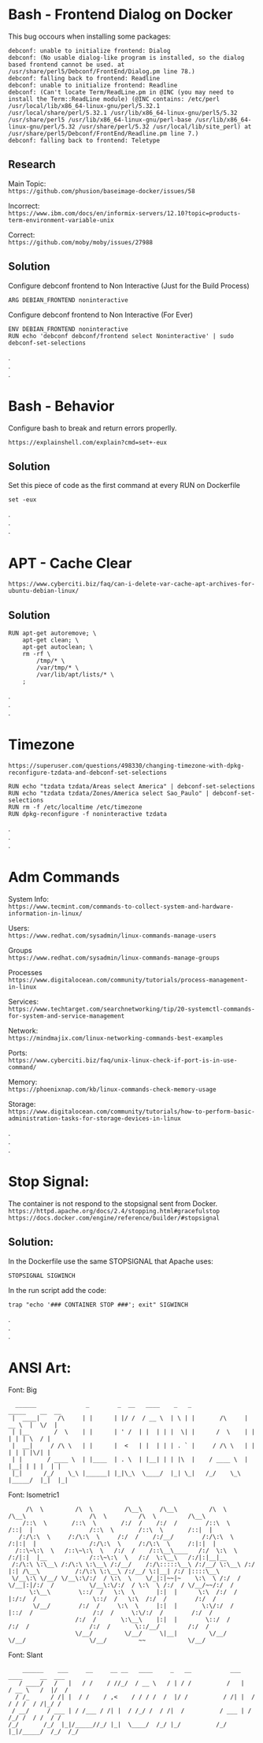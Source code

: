# Bash - Frontend Dialog on Docker
This bug occours when installing some packages:
```
debconf: unable to initialize frontend: Dialog
debconf: (No usable dialog-like program is installed, so the dialog based frontend cannot be used. at /usr/share/perl5/Debconf/FrontEnd/Dialog.pm line 78.)
debconf: falling back to frontend: Readline
debconf: unable to initialize frontend: Readline
debconf: (Can't locate Term/ReadLine.pm in @INC (you may need to install the Term::ReadLine module) (@INC contains: /etc/perl /usr/local/lib/x86_64-linux-gnu/perl/5.32.1 /usr/local/share/perl/5.32.1 /usr/lib/x86_64-linux-gnu/perl5/5.32 /usr/share/perl5 /usr/lib/x86_64-linux-gnu/perl-base /usr/lib/x86_64-linux-gnu/perl/5.32 /usr/share/perl/5.32 /usr/local/lib/site_perl) at /usr/share/perl5/Debconf/FrontEnd/Readline.pm line 7.)
debconf: falling back to frontend: Teletype
```
## Research
Main Topic:  
``` https://github.com/phusion/baseimage-docker/issues/58 ```  

Incorrect:  
``` https://www.ibm.com/docs/en/informix-servers/12.10?topic=products-term-environment-variable-unix ```  

Correct:  
``` https://github.com/moby/moby/issues/27988 ```  

## Solution
Configure debconf frontend to Non Interactive (Just for the Build Process)
```
ARG DEBIAN_FRONTEND noninteractive
```
Configure debconf frontend to Non Interactive (For Ever)
```
ENV DEBIAN_FRONTEND noninteractive
RUN echo 'debconf debconf/frontend select Noninteractive' | sudo debconf-set-selections
```

.  
.  
.  

# Bash - Behavior
Configure bash to break and return errors properlly.

```
https://explainshell.com/explain?cmd=set+-eux
```
## Solution
Set this piece of code as the first command at every RUN on Dockerfile
```
set -eux
```

.  
.  
.  

# APT - Cache Clear
```
https://www.cyberciti.biz/faq/can-i-delete-var-cache-apt-archives-for-ubuntu-debian-linux/
```
## Solution
```
RUN apt-get autoremove; \
    apt-get clean; \
    apt-get autoclean; \
    rm -rf \
        /tmp/* \
        /var/tmp/* \
        /var/lib/apt/lists/* \
    ;
```

.  
.  
.  

# Timezone
``` https://superuser.com/questions/498330/changing-timezone-with-dpkg-reconfigure-tzdata-and-debconf-set-selections ```
```
RUN echo "tzdata tzdata/Areas select America" | debconf-set-selections
RUN echo "tzdata tzdata/Zones/America select Sao_Paulo" | debconf-set-selections
RUN rm -f /etc/localtime /etc/timezone
RUN dpkg-reconfigure -f noninteractive tzdata
```

.  
.  
.  

# Adm Commands
System Info:  
``` https://www.tecmint.com/commands-to-collect-system-and-hardware-information-in-linux/ ```  

Users:  
``` https://www.redhat.com/sysadmin/linux-commands-manage-users ```  

Groups  
``` https://www.redhat.com/sysadmin/linux-commands-manage-groups ```  

Processes  
``` https://www.digitalocean.com/community/tutorials/process-management-in-linux ```  

Services:  
``` https://www.techtarget.com/searchnetworking/tip/20-systemctl-commands-for-system-and-service-management ```  

Network:  
``` https://mindmajix.com/linux-networking-commands-best-examples ```

Ports:  
``` https://www.cyberciti.biz/faq/unix-linux-check-if-port-is-in-use-command/ ```

Memory:  
``` https://phoenixnap.com/kb/linux-commands-check-memory-usage ```

Storage:  
``` https://www.digitalocean.com/community/tutorials/how-to-perform-basic-administration-tasks-for-storage-devices-in-linux ```  

.  
.  
.  

# Stop Signal:
The container is not respond to the stopsignal sent from Docker.  
``` https://httpd.apache.org/docs/2.4/stopping.html#gracefulstop ```  
``` https://docs.docker.com/engine/reference/builder/#stopsignal ```  

## Solution:
In the Dockerfile use the same STOPSIGNAL that Apache uses:
```
STOPSIGNAL SIGWINCH
```
In the run script add the code:
```
trap "echo '### CONTAINER STOP ###'; exit" SIGWINCH
```

.  
.  
.  

# ANSI Art:

Font: Big
```
  ______              _        _  __   ____    _   _                _____    __  __ 
 |  ____|     /\     | |      | |/ /  / __ \  | \ | |       /\     |  __ \  |  \/  |
 | |__       /  \    | |      | ' /  | |  | | |  \| |      /  \    | |  | | | \  / |
 |  __|     / /\ \   | |      |  <   | |  | | | . ` |     / /\ \   | |  | | | |\/| |
 | |       / ____ \  | |____  | . \  | |__| | | |\  |    / ____ \  | |__| | | |  | |
 |_|      /_/    \_\ |______| |_|\_\  \____/  |_| \_|   /_/    \_\ |_____/  |_|  |_|
```

Font: Isometric1
```
     /\  \         /\  \         /\__\     /\__\         /\  \         /\__\                  /\  \         /\  \         /\__\    
    /::\  \       /::\  \       /:/  /    /:/  /        /::\  \       /::|  |                /::\  \       /::\  \       /::|  |   
   /:/\:\  \     /:/\:\  \     /:/  /    /:/__/        /:/\:\  \     /:|:|  |               /:/\:\  \     /:/\:\  \     /:|:|  |   
  /::\~\:\  \   /::\~\:\  \   /:/  /    /::\__\____   /:/  \:\  \   /:/|:|  |__            /::\~\:\  \   /:/  \:\__\   /:/|:|__|__ 
 /:/\:\ \:\__\ /:/\:\ \:\__\ /:/__/    /:/\:::::\__\ /:/__/ \:\__\ /:/ |:| /\__\          /:/\:\ \:\__\ /:/__/ \:|__| /:/ |::::\__\
 \/__\:\ \/__/ \/__\:\/:/  / \:\  \    \/_|:|~~|~    \:\  \ /:/  / \/__|:|/:/  /          \/__\:\/:/  / \:\  \ /:/  / \/__/~~/:/  /
      \:\__\        \::/  /   \:\  \      |:|  |      \:\  /:/  /      |:/:/  /                \::/  /   \:\  /:/  /        /:/  / 
       \/__/        /:/  /     \:\  \     |:|  |       \:\/:/  /       |::/  /                 /:/  /     \:\/:/  /        /:/  /  
                   /:/  /       \:\__\    |:|  |        \::/  /        /:/  /                 /:/  /       \::/__/        /:/  /   
                   \/__/         \/__/     \|__|         \/__/         \/__/                  \/__/         ~~            \/__/    
```

Font: Slant
```
    ______    ___     __     __ __   ____     _   __           ___     ____     __  ___
   / ____/   /   |   / /    / //_/  / __ \   / | / /          /   |   / __ \   /  |/  /
  / /_      / /| |  / /    / ,<    / / / /  /  |/ /          / /| |  / / / /  / /|_/ / 
 / __/     / ___ | / /___ / /| |  / /_/ /  / /|  /          / ___ | / /_/ /  / /  / /  
/_/       /_/  |_|/_____//_/ |_|  \____/  /_/ |_/          /_/  |_|/_____/  /_/  /_/   
```
